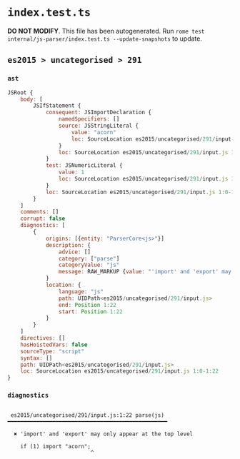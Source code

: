 # `index.test.ts`

**DO NOT MODIFY**. This file has been autogenerated. Run `rome test internal/js-parser/index.test.ts --update-snapshots` to update.

## `es2015 > uncategorised > 291`

### `ast`

```javascript
JSRoot {
	body: [
		JSIfStatement {
			consequent: JSImportDeclaration {
				namedSpecifiers: []
				source: JSStringLiteral {
					value: "acorn"
					loc: SourceLocation es2015/uncategorised/291/input.js 1:14-1:21
				}
				loc: SourceLocation es2015/uncategorised/291/input.js 1:7-1:22
			}
			test: JSNumericLiteral {
				value: 1
				loc: SourceLocation es2015/uncategorised/291/input.js 1:4-1:5
			}
			loc: SourceLocation es2015/uncategorised/291/input.js 1:0-1:22
		}
	]
	comments: []
	corrupt: false
	diagnostics: [
		{
			origins: [{entity: "ParserCore<js>"}]
			description: {
				advice: []
				category: ["parse"]
				categoryValue: "js"
				message: RAW_MARKUP {value: "'import' and 'export' may only appear at the top level"}
			}
			location: {
				language: "js"
				path: UIDPath<es2015/uncategorised/291/input.js>
				end: Position 1:22
				start: Position 1:22
			}
		}
	]
	directives: []
	hasHoistedVars: false
	sourceType: "script"
	syntax: []
	path: UIDPath<es2015/uncategorised/291/input.js>
	loc: SourceLocation es2015/uncategorised/291/input.js 1:0-1:22
}
```

### `diagnostics`

```

 es2015/uncategorised/291/input.js:1:22 parse(js) ━━━━━━━━━━━━━━━━━━━━━━━━━━━━━━━━━━━━━━━━━━━━━━━━━━

  ✖ 'import' and 'export' may only appear at the top level

    if (1) import "acorn";
                          ^


```
